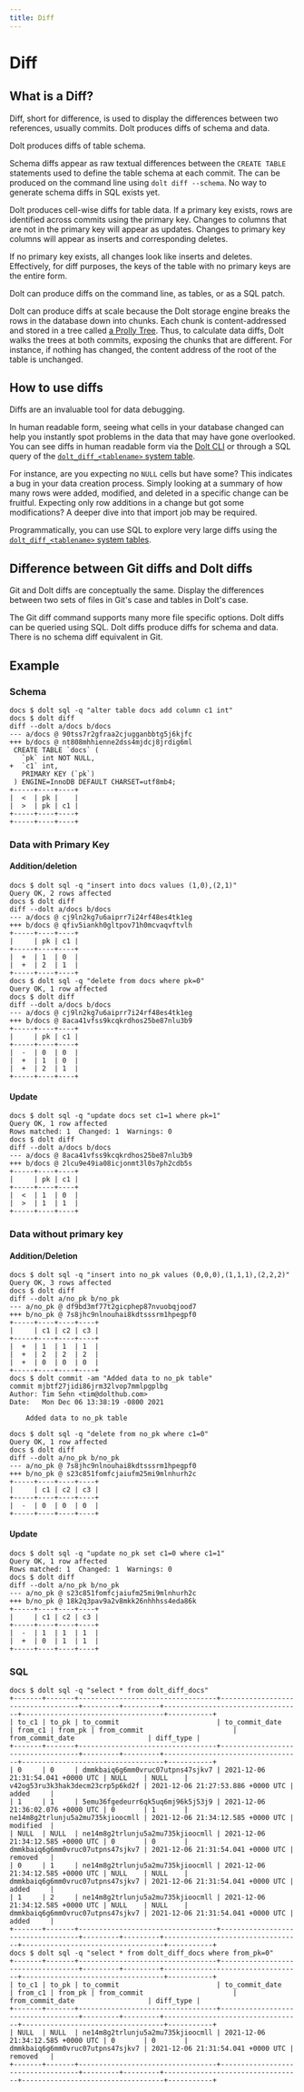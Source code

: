 ```yaml
---
title: Diff
---
```


# Diff

## What is a Diff?

Diff, short for difference, is used to display the differences between two references, usually commits. Dolt produces diffs of schema and data.

Dolt produces diffs of table schema. 

Schema diffs appear as raw textual differences between the `CREATE TABLE` statements used to define the table schema at each commit. The can be produced on the command line using `dolt diff --schema`. No way to generate schema diffs in SQL exists yet.

Dolt produces cell-wise diffs for table data. If a primary key exists, rows are identified across commits using the primary key. Changes to columns that are not in the primary key will appear as updates. Changes to primary key columns will appear as inserts and corresponding deletes. 

If no primary key exists, all changes look like inserts and deletes. Effectively, for diff purposes, the keys of the table with no primary keys are the entire form.

Dolt can produce diffs on the command line, as tables, or as a SQL patch.

Dolt can produce diffs at scale because the Dolt storage engine breaks the rows in the database down into chunks. Each chunk is content-addressed and stored in a tree called [a Prolly Tree](../../../architecture/storage-engine/prolly-tree.md). Thus, to calculate data diffs, Dolt walks the trees at both commits, exposing the chunks that are different. For instance, if nothing has changed, the content address of the root of the table is unchanged. 

## How to use diffs

Diffs are an invaluable tool for data debugging. 

In human readable form, seeing what cells in your database changed can help you instantly spot problems in the data that may have gone overlooked. You can see diffs in human readable form via the [Dolt CLI](../../../reference/cli.md) or through a SQL query of the [`dolt_diff_<tablename>` system table](../../../reference/sql/version-control/dolt-system-tables.md). 

For instance, are you expecting no `NULL` cells but have some? This indicates a bug in your data creation process. Simply looking at a summary of how many rows were added, modified, and deleted in a specific change can be fruitful. Expecting only row additions in a change but got some modifications? A deeper dive into that import job may be required.

Programmatically, you can use SQL to explore very large diffs using the [`dolt_diff_<tablename>` system tables](../../../reference/sql/version-control/dolt-system-tables.md).

## Difference between Git diffs and Dolt diffs

Git and Dolt diffs are conceptually the same. Display the differences between two sets of files in Git's case and tables in Dolt's case. 

The Git diff command supports many more file specific options. Dolt diffs can be queried using SQL. Dolt diffs produce diffs for schema and data. There is no schema diff equivalent in Git.

## Example

### Schema

```
docs $ dolt sql -q "alter table docs add column c1 int"
docs $ dolt diff
diff --dolt a/docs b/docs
--- a/docs @ 90tss7r2gfraa2cjugganbbtg5j6kjfc
+++ b/docs @ nt808mhhienne2dss4mjdcj8jrdig6ml
 CREATE TABLE `docs` (
   `pk` int NOT NULL,
+  `c1` int,
   PRIMARY KEY (`pk`)
 ) ENGINE=InnoDB DEFAULT CHARSET=utf8mb4;
+-----+----+----+
|  <  | pk |    |
|  >  | pk | c1 |
+-----+----+----+
+-----+----+----+
```

### Data with Primary Key

#### Addition/deletion

```
docs $ dolt sql -q "insert into docs values (1,0),(2,1)"
Query OK, 2 rows affected
docs $ dolt diff
diff --dolt a/docs b/docs
--- a/docs @ cj9ln2kg7u6aiprr7i24rf48es4tk1eg
+++ b/docs @ qfiv5iankh0gltpov71h0mcvaqvftvlh
+-----+----+----+
|     | pk | c1 |
+-----+----+----+
|  +  | 1  | 0  |
|  +  | 2  | 1  |
+-----+----+----+
docs $ dolt sql -q "delete from docs where pk=0"
Query OK, 1 row affected
docs $ dolt diff
diff --dolt a/docs b/docs
--- a/docs @ cj9ln2kg7u6aiprr7i24rf48es4tk1eg
+++ b/docs @ 8aca41vfss9kcqkrdhos25be87nlu3b9
+-----+----+----+
|     | pk | c1 |
+-----+----+----+
|  -  | 0  | 0  |
|  +  | 1  | 0  |
|  +  | 2  | 1  |
+-----+----+----+
```

#### Update

```
docs $ dolt sql -q "update docs set c1=1 where pk=1"
Query OK, 1 row affected
Rows matched: 1  Changed: 1  Warnings: 0
docs $ dolt diff
diff --dolt a/docs b/docs
--- a/docs @ 8aca41vfss9kcqkrdhos25be87nlu3b9
+++ b/docs @ 2lcu9e49ia08icjonmt3l0s7ph2cdb5s
+-----+----+----+
|     | pk | c1 |
+-----+----+----+
|  <  | 1  | 0  |
|  >  | 1  | 1  |
+-----+----+----+
```

### Data without primary key

#### Addition/Deletion

```
docs $ dolt sql -q "insert into no_pk values (0,0,0),(1,1,1),(2,2,2)"
Query OK, 3 rows affected
docs $ dolt diff
diff --dolt a/no_pk b/no_pk
--- a/no_pk @ df9bd3mf77t2gicphep87nvuobqjood7
+++ b/no_pk @ 7s8jhc9nlnouhai8kdtsssrm1hpegpf0
+-----+----+----+----+
|     | c1 | c2 | c3 |
+-----+----+----+----+
|  +  | 1  | 1  | 1  |
|  +  | 2  | 2  | 2  |
|  +  | 0  | 0  | 0  |
+-----+----+----+----+
docs $ dolt commit -am "Added data to no_pk table" 
commit mjbtf27jidi86jrm32lvop7mmlpgplbg
Author: Tim Sehn <tim@dolthub.com>
Date:   Mon Dec 06 13:38:19 -0800 2021

	Added data to no_pk table

docs $ dolt sql -q "delete from no_pk where c1=0"
Query OK, 1 row affected
docs $ dolt diff
diff --dolt a/no_pk b/no_pk
--- a/no_pk @ 7s8jhc9nlnouhai8kdtsssrm1hpegpf0
+++ b/no_pk @ s23c851fomfcjaiufm25mi9mlnhurh2c
+-----+----+----+----+
|     | c1 | c2 | c3 |
+-----+----+----+----+
|  -  | 0  | 0  | 0  |
+-----+----+----+----+
```

#### Update

```
docs $ dolt sql -q "update no_pk set c1=0 where c1=1"
Query OK, 1 row affected
Rows matched: 1  Changed: 1  Warnings: 0
docs $ dolt diff
diff --dolt a/no_pk b/no_pk
--- a/no_pk @ s23c851fomfcjaiufm25mi9mlnhurh2c
+++ b/no_pk @ 18k2q3pav9a2v8mkk26nhhhss4eda86k
+-----+----+----+----+
|     | c1 | c2 | c3 |
+-----+----+----+----+
|  -  | 1  | 1  | 1  |
|  +  | 0  | 1  | 1  |
+-----+----+----+----+
```

### SQL

```
docs $ dolt sql -q "select * from dolt_diff_docs"
+-------+-------+----------------------------------+-----------------------------------+---------+---------+----------------------------------+-----------------------------------+-----------+
| to_c1 | to_pk | to_commit                        | to_commit_date                    | from_c1 | from_pk | from_commit                      | from_commit_date                  | diff_type |
+-------+-------+----------------------------------+-----------------------------------+---------+---------+----------------------------------+-----------------------------------+-----------+
| 0     | 0     | dmmkbaiq6g6mm0vruc07utpns47sjkv7 | 2021-12-06 21:31:54.041 +0000 UTC | NULL    | NULL    | v42og53ru3k3hak3decm23crp5p6kd2f | 2021-12-06 21:27:53.886 +0000 UTC | added     |
| 1     | 1     | 5emu36fgedeurr6qk5uq6mj96k5j53j9 | 2021-12-06 21:36:02.076 +0000 UTC | 0       | 1       | ne14m8g2trlunju5a2mu735kjioocmll | 2021-12-06 21:34:12.585 +0000 UTC | modified  |
| NULL  | NULL  | ne14m8g2trlunju5a2mu735kjioocmll | 2021-12-06 21:34:12.585 +0000 UTC | 0       | 0       | dmmkbaiq6g6mm0vruc07utpns47sjkv7 | 2021-12-06 21:31:54.041 +0000 UTC | removed   |
| 0     | 1     | ne14m8g2trlunju5a2mu735kjioocmll | 2021-12-06 21:34:12.585 +0000 UTC | NULL    | NULL    | dmmkbaiq6g6mm0vruc07utpns47sjkv7 | 2021-12-06 21:31:54.041 +0000 UTC | added     |
| 1     | 2     | ne14m8g2trlunju5a2mu735kjioocmll | 2021-12-06 21:34:12.585 +0000 UTC | NULL    | NULL    | dmmkbaiq6g6mm0vruc07utpns47sjkv7 | 2021-12-06 21:31:54.041 +0000 UTC | added     |
+-------+-------+----------------------------------+-----------------------------------+---------+---------+----------------------------------+-----------------------------------+-----------+
docs $ dolt sql -q "select * from dolt_diff_docs where from_pk=0"
+-------+-------+----------------------------------+-----------------------------------+---------+---------+----------------------------------+-----------------------------------+-----------+
| to_c1 | to_pk | to_commit                        | to_commit_date                    | from_c1 | from_pk | from_commit                      | from_commit_date                  | diff_type |
+-------+-------+----------------------------------+-----------------------------------+---------+---------+----------------------------------+-----------------------------------+-----------+
| NULL  | NULL  | ne14m8g2trlunju5a2mu735kjioocmll | 2021-12-06 21:34:12.585 +0000 UTC | 0       | 0       | dmmkbaiq6g6mm0vruc07utpns47sjkv7 | 2021-12-06 21:31:54.041 +0000 UTC | removed   |
+-------+-------+----------------------------------+-----------------------------------+---------+---------+----------------------------------+-----------------------------------+-----------+
```
